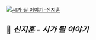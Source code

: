 [![시가 될 이야기-신지훈](https://github.com/i-soj-ng/IMYMEMINE/blob/main/5238006.jpg)](https://youtu.be/hMQmuXnZCCg "Click")<br>
## 🤍 *신지훈 - 시가 될 이야기*

